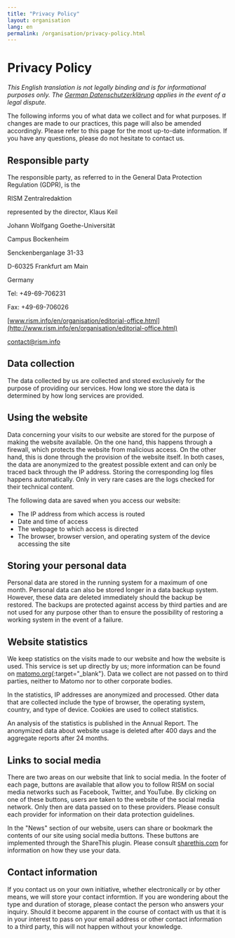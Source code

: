 ```yaml
---
title: "Privacy Policy"
layout: organisation
lang: en
permalink: /organisation/privacy-policy.html
---
```


# Privacy Policy

*This English translation is not legally binding and is for informational purposes only. The [German Datenschutzerklärung](/unternehmen/datenschutzerklaerung.html) applies in the event of a legal dispute.*

The following informs you of what data we collect and for what purposes. If changes are made to our practices, this page will also be amended accordingly. Please refer to this page for the most up-to-date information. If you have any questions, please do not hesitate to contact us.

## Responsible party

The responsible party, as referred to in the General Data Protection Regulation (GDPR), is the

RISM Zentralredaktion 

represented by the director, Klaus Keil

Johann Wolfgang Goethe-Universität 

Campus Bockenheim 

Senckenberganlage 31-33 

D-60325 Frankfurt am Main

Germany

Tel: +49-69-706231

Fax: +49-69-706026

[www.rism.info/en/organisation/editorial-office.html](http://www.rism.info/en/organisation/editorial-office.html)

contact@rism.info 

## Data collection

The data collected by us are collected and stored exclusively for the purpose of providing our services. How long we store the data is determined by how long services are provided.

## Using the website

Data concerning your visits to our website are stored for the purpose of making the website available. On the one hand, this happens through a firewall, which protects the website from malicious access. On the other hand, this is done through the provision of the website itself. In both cases, the data are anonymized to the greatest possible extent and can only be traced back through the IP address. Storing the corresponding log files happens automatically. Only in very rare cases are the logs checked for their technical content.

The following data are saved when you access our website:

* The IP address from which access is routed
* Date and time of access
* The webpage to which access is directed
* The browser, browser version, and operating system of the device accessing the site

## Storing your personal data

Personal data are stored in the running system for a maximum of one month. Personal data can also be stored longer in a data backup system. However, these data are deleted immediately should the backup be restored. The backups are protected against access by third parties and are not used for any purpose other than to ensure the possibility of restoring a working system in the event of a failure.

## Website statistics

We keep statistics on the visits made to our website and how the website is used. This service is set up directly by us; more information can be found on [matomo.org](https://matomo.org/){:target="_blank"}. Data we collect are not passed on to third parties, neither to Matomo nor to other corporate bodies.

In the statistics, IP addresses are anonymized and processed. Other data that are collected include the type of browser, the operating system, country, and type of device. Cookies are used to collect statistics.

An analysis of the statistics is published in the Annual Report. The anonymized data about website usage is deleted after 400 days and the aggregate reports after 24 months.

## Links to social media

There are two areas on our website that link to social media. In the footer of each page, buttons are available that allow you to follow RISM on social media networks such as Facebook, Twitter, and YouTube. By clicking on one of these buttons, users are taken to the website of the social media network. Only then are data passed on to these providers. Please consult each provider for information on their data protection guidelines.

In the "News" section of our website, users can share or bookmark the contents of our site using social media buttons. These buttons are implemented through the ShareThis plugin. Please consult [sharethis.com](https://sharethis.com) for information on how they use your data.

## Contact information

If you contact us on your own initiative, whether electronically or by other means, we will store your contact informtion. If you are wondering about the type and duration of storage, please contact the person who answers your inquiry. Should it become apparent in the course of contact with us that it is in your interest to pass on your email address or other contact information to a third party, this will not happen without your knowledge.